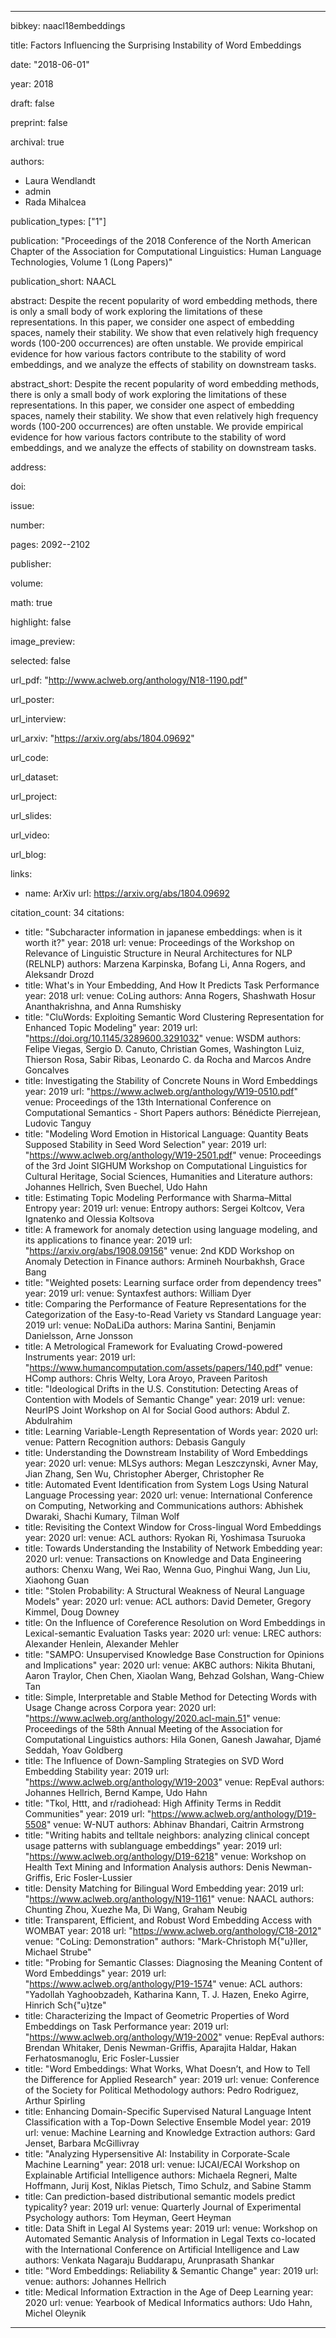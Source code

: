 ---

bibkey: naacl18embeddings

title: Factors Influencing the Surprising Instability of Word Embeddings

date: "2018-06-01"

year: 2018

draft: false

preprint: false

archival: true

authors: 
- Laura Wendlandt
- admin
- Rada Mihalcea

publication_types: ["1"]

publication: "Proceedings of the 2018 Conference of the North American Chapter of the Association for Computational Linguistics: Human Language Technologies, Volume 1 (Long Papers)"

publication_short: NAACL

abstract: Despite the recent popularity of word embedding methods, there is only a small body of work exploring the limitations of these representations. In this paper, we consider one aspect of embedding spaces, namely their stability. We show that even relatively high frequency words (100-200 occurrences) are often unstable. We provide empirical evidence for how various factors contribute to the stability of word embeddings, and we analyze the effects of stability on downstream tasks.

abstract_short: Despite the recent popularity of word embedding methods, there is only a small body of work exploring the limitations of these representations. In this paper, we consider one aspect of embedding spaces, namely their stability. We show that even relatively high frequency words (100-200 occurrences) are often unstable. We provide empirical evidence for how various factors contribute to the stability of word embeddings, and we analyze the effects of stability on downstream tasks.

address: 

doi: 

issue: 

number: 

pages: 2092--2102

publisher: 

volume: 

math: true

highlight: false

image_preview: 

selected: false

url_pdf: "http://www.aclweb.org/anthology/N18-1190.pdf"

url_poster: 

url_interview: 

url_arxiv: "https://arxiv.org/abs/1804.09692"

url_code: 

url_dataset: 

url_project: 

url_slides: 

url_video: 

url_blog: 

links: 
- name: ArXiv
  url: https://arxiv.org/abs/1804.09692

citation_count: 34
citations:
- title: "Subcharacter information in japanese embeddings: when is it worth it?"
  year: 2018
  url: 
  venue: Proceedings of the Workshop on Relevance of Linguistic Structure in Neural Architectures for NLP (RELNLP)
  authors: Marzena Karpinska, Bofang Li, Anna Rogers, and Aleksandr Drozd
- title: What's in Your Embedding, And How It Predicts Task Performance
  year: 2018
  url: 
  venue: CoLing
  authors: Anna Rogers, Shashwath Hosur Ananthakrishna, and Anna Rumshisky
- title: "CluWords: Exploiting Semantic Word Clustering Representation for Enhanced Topic Modeling"
  year: 2019
  url: "https://doi.org/10.1145/3289600.3291032"
  venue: WSDM
  authors: Felipe Viegas, Sergio D. Canuto, Christian Gomes, Washington Luiz, Thierson Rosa, Sabir Ribas, Leonardo C. da Rocha and Marcos Andre Goncalves
- title: Investigating the Stability of Concrete Nouns in Word Embeddings
  year: 2019
  url: "https://www.aclweb.org/anthology/W19-0510.pdf"
  venue: Proceedings of the 13th International Conference on Computational Semantics - Short Papers
  authors: Bénédicte Pierrejean, Ludovic Tanguy
- title: "Modeling Word Emotion in Historical Language: Quantity Beats Supposed Stability in Seed Word Selection"
  year: 2019
  url: "https://www.aclweb.org/anthology/W19-2501.pdf"
  venue: Proceedings of the 3rd Joint SIGHUM Workshop on Computational Linguistics for Cultural Heritage, Social Sciences, Humanities and Literature
  authors: Johannes Hellrich, Sven Buechel, Udo Hahn
- title: Estimating Topic Modeling Performance with Sharma–Mittal Entropy
  year: 2019
  url: 
  venue: Entropy
  authors: Sergei Koltcov, Vera Ignatenko and Olessia Koltsova
- title: A framework for anomaly detection using language modeling, and its applications to finance
  year: 2019
  url: "https://arxiv.org/abs/1908.09156"
  venue: 2nd KDD Workshop on Anomaly Detection in Finance
  authors: Armineh Nourbakhsh, Grace Bang
- title: "Weighted posets: Learning surface order from dependency trees"
  year: 2019
  url: 
  venue: Syntaxfest
  authors: William Dyer
- title: Comparing the Performance of Feature Representations for the Categorization of the Easy-to-Read Variety vs Standard Language
  year: 2019
  url: 
  venue: NoDaLiDa
  authors: Marina Santini, Benjamin Danielsson, Arne Jonsson
- title: A Metrological Framework for Evaluating Crowd-powered Instruments
  year: 2019
  url: "https://www.humancomputation.com/assets/papers/140.pdf"
  venue: HComp
  authors: Chris Welty, Lora Aroyo, Praveen Paritosh
- title: "Ideological Drifts in the U.S. Constitution: Detecting Areas of Contention with Models of Semantic Change"
  year: 2019
  url: 
  venue: NeurIPS Joint Workshop on AI for Social Good
  authors: Abdul Z. Abdulrahim
- title: Learning Variable-Length Representation of Words
  year: 2020
  url: 
  venue: Pattern Recognition
  authors: Debasis Ganguly
- title: Understanding the Downstream Instability of Word Embeddings
  year: 2020
  url: 
  venue: MLSys
  authors: Megan Leszczynski, Avner May, Jian Zhang, Sen Wu, Christopher Aberger, Christopher Re
- title: Automated Event Identification from System Logs Using Natural Language Processing
  year: 2020
  url: 
  venue: International Conference on Computing, Networking and Communications
  authors: Abhishek Dwaraki, Shachi Kumary, Tilman Wolf
- title: Revisiting the Context Window for Cross-lingual Word Embeddings
  year: 2020
  url: 
  venue: ACL
  authors: Ryokan Ri, Yoshimasa Tsuruoka
- title: Towards Understanding the Instability of Network Embedding
  year: 2020
  url: 
  venue: Transactions on Knowledge and Data Engineering
  authors: Chenxu Wang, Wei Rao, Wenna Guo, Pinghui Wang, Jun Liu, Xiaohong Guan
- title: "Stolen Probability: A Structural Weakness of Neural Language Models"
  year: 2020
  url: 
  venue: ACL
  authors: David Demeter, Gregory Kimmel, Doug Downey
- title: On the Influence of Coreference Resolution on Word Embeddings in Lexical-semantic Evaluation Tasks
  year: 2020
  url: 
  venue: LREC
  authors: Alexander Henlein, Alexander Mehler
- title: "SAMPO: Unsupervised Knowledge Base Construction for Opinions and Implications"
  year: 2020
  url: 
  venue: AKBC
  authors: Nikita Bhutani, Aaron Traylor, Chen Chen, Xiaolan Wang, Behzad Golshan, Wang-Chiew Tan
- title: Simple, Interpretable and Stable Method for Detecting Words with Usage Change across Corpora
  year: 2020
  url: "https://www.aclweb.org/anthology/2020.acl-main.51"
  venue: Proceedings of the 58th Annual Meeting of the Association for Computational Linguistics
  authors: Hila Gonen, Ganesh Jawahar, Djamé Seddah, Yoav Goldberg
- title: The Influence of Down-Sampling Strategies on SVD Word Embedding Stability
  year: 2019
  url: "https://www.aclweb.org/anthology/W19-2003"
  venue: RepEval
  authors: Johannes Hellrich, Bernd Kampe, Udo Hahn
- title: "Tkol, Httt, and r/radiohead: High Affinity Terms in Reddit Communities"
  year: 2019
  url: "https://www.aclweb.org/anthology/D19-5508"
  venue: W-NUT
  authors: Abhinav Bhandari, Caitrin Armstrong
- title: "Writing habits and telltale neighbors: analyzing clinical concept usage patterns with sublanguage embeddings"
  year: 2019
  url: "https://www.aclweb.org/anthology/D19-6218"
  venue: Workshop on Health Text Mining and Information Analysis
  authors: Denis Newman-Griffis, Eric Fosler-Lussier
- title: Density Matching for Bilingual Word Embedding
  year: 2019
  url: "https://www.aclweb.org/anthology/N19-1161"
  venue: NAACL
  authors: Chunting Zhou, Xuezhe Ma, Di Wang, Graham Neubig
- title: Transparent, Efficient, and Robust Word Embedding Access with WOMBAT
  year: 2018
  url: "https://www.aclweb.org/anthology/C18-2012"
  venue: "CoLing: Demonstration"
  authors: "Mark-Christoph M{\"u}ller, Michael Strube"
- title: "Probing for Semantic Classes: Diagnosing the Meaning Content of Word Embeddings"
  year: 2019
  url: "https://www.aclweb.org/anthology/P19-1574"
  venue: ACL
  authors: "Yadollah Yaghoobzadeh, Katharina Kann, T. J. Hazen, Eneko Agirre, Hinrich Sch{\"u}tze"
- title: Characterizing the Impact of Geometric Properties of Word Embeddings on Task Performance
  year: 2019
  url: "https://www.aclweb.org/anthology/W19-2002"
  venue: RepEval
  authors: Brendan Whitaker, Denis Newman-Griffis, Aparajita Haldar, Hakan Ferhatosmanoglu, Eric Fosler-Lussier
- title: "Word Embeddings: What Works, What Doesn’t, and How to Tell the Difference for Applied Research"
  year: 2019
  url: 
  venue: Conference of the Society for Political Methodology
  authors: Pedro Rodriguez, Arthur Spirling
- title: Enhancing Domain-Specific Supervised Natural Language Intent Classification with a Top-Down Selective Ensemble Model
  year: 2019
  url: 
  venue: Machine Learning and Knowledge Extraction
  authors: Gard Jenset, Barbara McGillivray
- title: "Analyzing Hypersensitive AI: Instability in Corporate-Scale Machine Learning"
  year: 2018
  url: 
  venue: IJCAI/ECAI Workshop on Explainable Artificial Intelligence
  authors: Michaela Regneri, Malte Hoffmann, Jurij Kost, Niklas Pietsch, Timo Schulz, and Sabine Stamm
- title: Can prediction-based distributional semantic models predict typicality?
  year: 2019
  url: 
  venue: Quarterly Journal of Experimental Psychology
  authors: Tom Heyman, Geert Heyman
- title: Data Shift in Legal AI Systems
  year: 2019
  url: 
  venue: Workshop on Automated Semantic Analysis of Information in Legal Texts co-located with the International Conference on Artificial Intelligence and Law
  authors: Venkata Nagaraju Buddarapu, Arunprasath Shankar
- title: "Word Embeddings: Reliability & Semantic Change"
  year: 2019
  url: 
  venue: 
  authors: Johannes Hellrich
- title: Medical Information Extraction in the Age of Deep Learning
  year: 2020
  url: 
  venue: Yearbook of Medical Informatics
  authors: Udo Hahn, Michel Oleynik


---